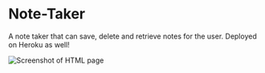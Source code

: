 # Note-Taker

A note taker that can save, delete and retrieve notes for the user. Deployed on Heroku as well!


![Screenshot of HTML page](./Assets/Images/screenshot.png)

